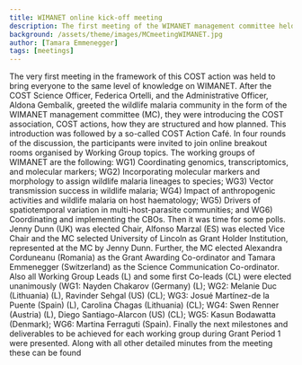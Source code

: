 ```yaml
---
title: WIMANET online kick-off meeting
description: The first meeting of the WIMANET management committee held online 28/09/2023.
background: /assets/theme/images/MCmeetingWIMANET.jpg
author: [Tamara Emmenegger]
tags: [meetings]
---
```


The very first meeting in the framework of this COST action was held to bring everyone to the same level of knowledge on WIMANET. After the COST Science Officer, Federica Ortelli, and the Administrative Officer, Aldona Gembalik, greeted the wildlife malaria community in the form of the WIMANET management committee (MC), they were introducing the COST association, COST actions, how they are structured and how planned.
This introduction was followed by a so-called COST Action Café. In four rounds of the discussion, the participants were invited to join online breakout rooms organised by Working Group topics. The working groups of WIMANET are the following: WG1) Coordinating genomics, transcriptomics, and molecular markers; WG2) Incorporating molecular markers and morphology to assign wildlife malaria lineages to species; WG3) Vector transmission success in wildlife malaria; WG4) Impact of anthropogenic activities and wildlife malaria on host haematology; WG5) Drivers of spatiotemporal variation in multi-host-parasite communities; and WG6) Coordinating and implementing the CBOs. 
Then it was time for some polls. Jenny Dunn (UK) was elected Chair, Alfonso Marzal (ES) was elected Vice Chair and the MC selected University of Lincoln as Grant Holder Institution, represented at the MC by Jenny Dunn. Further, the MC elected Alexandra Corduneanu (Romania) as the Grant Awarding Co-ordinator and Tamara Emmenegger (Switzerland) as the Science Communication Co-ordinator. Also all Working Group Leads (L) and some first Co-leads (CL) were elected unanimously (WG1: Nayden Chakarov (Germany) (L); WG2: Melanie Duc (Lithuania) (L), Ravinder Sehgal (US) (CL); WG3: Josué Martínez-de la Puente (Spain) (L), Carolina Chagas (Lithuania) (CL); WG4: Swen Renner (Austria) (L), Diego Santiago-Alarcon (US) (CL); WG5: Kasun Bodawatta (Denmark); WG6: Martina Ferraguti (Spain).
Finally the next milestones and deliverables to be achieved for each working group during Grant Period 1 were presented. Along with all other detailed minutes from the meeting these can be found
